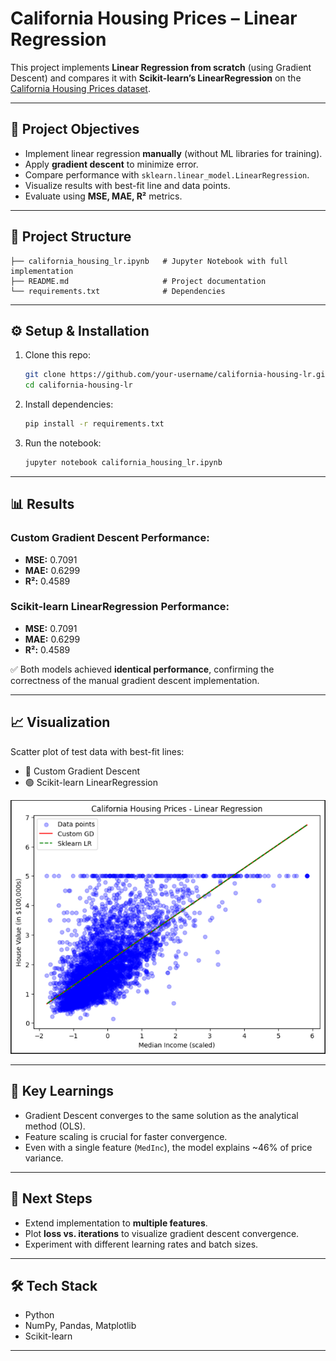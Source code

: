 # California Housing Prices – Linear Regression

This project implements **Linear Regression from scratch** (using Gradient Descent) and compares it with **Scikit-learn’s LinearRegression** on the [California Housing Prices dataset](https://scikit-learn.org/stable/datasets/real_world.html#california-housing-dataset).

---

## 📌 Project Objectives

* Implement linear regression **manually** (without ML libraries for training).
* Apply **gradient descent** to minimize error.
* Compare performance with `sklearn.linear_model.LinearRegression`.
* Visualize results with best-fit line and data points.
* Evaluate using **MSE, MAE, R²** metrics.

---

## 📂 Project Structure

```
├── california_housing_lr.ipynb   # Jupyter Notebook with full implementation
├── README.md                     # Project documentation
└── requirements.txt              # Dependencies
```

---

## ⚙️ Setup & Installation

1. Clone this repo:

   ```bash
   git clone https://github.com/your-username/california-housing-lr.git
   cd california-housing-lr
   ```

2. Install dependencies:

   ```bash
   pip install -r requirements.txt
   ```

3. Run the notebook:

   ```bash
   jupyter notebook california_housing_lr.ipynb
   ```

---

## 📊 Results

### Custom Gradient Descent Performance:

* **MSE:** 0.7091
* **MAE:** 0.6299
* **R²:** 0.4589

### Scikit-learn LinearRegression Performance:

* **MSE:** 0.7091
* **MAE:** 0.6299
* **R²:** 0.4589

✅ Both models achieved **identical performance**, confirming the correctness of the manual gradient descent implementation.

---

## 📈 Visualization

Scatter plot of test data with best-fit lines:

* 🔴 Custom Gradient Descent
* 🟢 Scikit-learn LinearRegression

![img](https://github.com/prathu2k4/Marvel01/blob/main/images/Screenshot%202025-09-02%20202445.png)

---

## 🔎 Key Learnings

* Gradient Descent converges to the same solution as the analytical method (OLS).
* Feature scaling is crucial for faster convergence.
* Even with a single feature (`MedInc`), the model explains \~46% of price variance.

---

## 🚀 Next Steps

* Extend implementation to **multiple features**.
* Plot **loss vs. iterations** to visualize gradient descent convergence.
* Experiment with different learning rates and batch sizes.

---

## 🛠️ Tech Stack

* Python
* NumPy, Pandas, Matplotlib
* Scikit-learn

---
